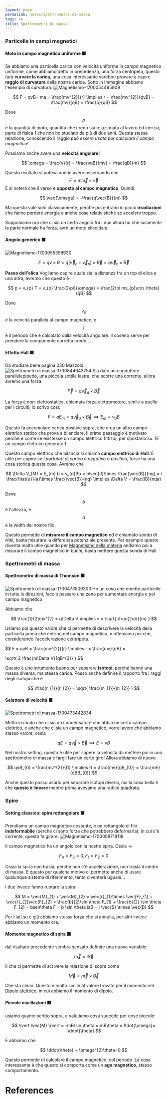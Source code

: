 ```yaml
---
layout: page
permalink: notes/spettrometri-di-massa
tags: en
title: Spettrometri di massa
---
```


### Particelle in campi magnetici
#### Moto in campo magnetico uniforme 🟩
Se abbiamo una particella carica con velocità uniforme in campo magnetico uniforme, come abbiamo detto in precedenza, una forza centripeta, questo farà **curvare la carica**, una cosa interessante sarebbe provare a capire **raggio di curvatura** della nostra carica. Sotto in immagine abbiamo l'esempio di curvatura.
<img src="/images/notes/Magnetismo-1700054485909.jpeg" alt="Magnetismo-1700054485909">


$$
F = qvB= ma = \frac{mv^{2}}{r}
\implies r = \frac{mv^{2}}{qvB} = \frac{mv}{qB} = \frac{p}{qB}
$$

Dove $$p$$ è la quantità di moto, quantità che credo sia relazionata al lavoro ed inerzia, parte di fisica 1 che non ho studiato da più di due anni.
Questa stessa relazione, conoscendo il raggio *può essere usata per calcolare il campo magnetico!*.

Possiamo anche avere una **velocità angolare!**

$$
\omega = \frac{v}{r} = \frac{vqB}{mv} = \frac{qB}{m}
$$

Questo risultato si poteva anche avere osservando che $$F = m \vec{\omega} \times \vec{v}$$
E si noterà che il verso è **opposto al campo magnetico**.
Quindi:

$$
\vec{\omega} = -\frac{q\vec{B}}{m}
$$

Ma questo vale solo classicamente, perché poi entrano in gioco **irradiazioni** che fanno perdere energia e anche cose relativistiche se accelero troppo.


Supponiamo ora che ci sia un certo angolo fra i due allora ho che solamente la parte normale ha forza, avrò un moto elicoidale.

#### Angolo generico 🟩
<img src="/images/notes/Magnetismo-1700055358930.jpeg" alt="Magnetismo-1700055358930">


$$
F = qv \times B = q(\vec{v}_{n} + \vec{v}_{p}) \times \vec{B} = q\vec{v}_{n}\times \vec{B}
$$

**Passo dell'elica**
Vogliamo capire quale sia la distanza fra un top di elica e una altra, avremo che questo è 

$$
p = v_{p} T 
= v_{p} \frac{2\pi}{\omega}
= \frac{2\pi mv_{p}\cos \theta}{qB}
$$

Dove $$v_{p}$$ è la velocità parallela al campo magnetico, e $$T$$ è il periodo che è calcolato dalla velocità angolare.
Il coseno serve per prendere la componente corretta credo....


#### Effetto Hall 🟩
Da studiare bene pagina 230 Mazzoldi.
<img src="/images/notes/Spettrometri di massa-1700844643754.jpeg" alt="Spettrometri di massa-1700844643754">
Sia dato un conduttore parallelepipedo, una piccola sottile lastra, che scorre una corrente, allora avremo una forza

$$
\vec{F} = q\vec{v}_{d} \times \vec{B}
$$

La forza è non-elettrostatica, chiamata forza elettromotore, simile a quello per i circuiti, lo scrivo così:

$$
F = qE_{m} = q\vec{v}_{d}\times \vec{B} \implies 
E_{m} = v_{d}B
$$

Questo fa accumulare carica positiva sopra, che crea un altro campo elettrico statico che prova a bilanciare. Il primo passaggio è motivato perché è come se esistesse un campo elettrico fittizio, per spostarlo su. (È un campo elettrico generato!).

Questo campo elettrico che bilancia si chiama **campo elettrico di Hall**.
È utile per *capire se i portatori di carica è negativo o positivo*, forse ha una cosa storica questa cosa.
Avremo che

$$
\Delta V_{M} = E_{m} b 
= v_{d}Bb
= b\vec{J}\times \frac{\vec{B}}{nq}
= i \frac{\hat{u}}{a}\times \frac{\vec{B}}{nq}
\implies \Delta V = \frac{iB}{nqa}
$$

Dove $$b$$ è l'altezza, e $$a$$ è la width del nostro filo.

Questo permette di **misurare il campo magnetico** ed è chiamato *sonda di Hall*, basta misurare la differenza potenziale presente.
Per esempio questo diventa molto utile quando per [Magnetismo nella materia](/notes/magnetismo-nella-materia) andiamo poi a misurare il campo magnetico in buchi, basta mettere questa sonda di Hall.

### Spettrometri di massa
#### Spettrometro di massa di Thomson 🟩
<img src="/images/notes/Spettrometri di massa-1700473509303.jpeg" alt="Spettrometri di massa-1700473509303">
Ho un coso che emette particelle in tutte le direzioni, faccio passare una zona per aumentare energia e poi campo magnetico

Abbiamo che 

$$
\frac{1}{2}mv^{2} = q\Delta V \implies
v = \sqrt{ \frac{2qV}{m} }
$$

Usiamo poi questo valore che ci permette di descrivere la velocità della particella prima che entrino nel campo magnetico, e otteniamo poi che, considerando l'accelerazione centripeta.

$$
F = qvB = \frac{mv^{2}}{r}
\implies r =  \frac{mv}{qB} =

\sqrt{ 2 \frac{m\Delta V}{qB^{2}} }
$$

Questo è uno strumento buono per separare **isotopi**, perché hanno una massa diversa, ma stessa carica.
Posso anche definire il rapporto fra i raggi degli isotopi che è

$$
\frac{r_{1}}{r_{2}} = \sqrt{ \frac{m_{1}}{m_{2}} }
$$

#### Selettore di velocità 🟩
<img src="/images/notes/Spettrometri di massa-1700473442834.jpeg" alt="Spettrometri di massa-1700473442834">

Metto in modo che ci sia un condensatore che abbia un certo campo elettrico, e anche che ci sia un campo magnetico, vorrei avere che abbiamo stesso valore, ossia

$$
qE = q\vec{v} \times \vec{B} \implies
E = vB
$$

Nel nostro setting, questo è utile per sapere la velocità da mettere poi in uno spettrometro di massa e fargli fare un certo giro!
Allora abbiamo di nuovo

$$
qvB_{0} = \frac{mv^{2}}{R} \implies
R = \frac{mv}{qB_{0}} = \frac{mE}{qBB_{0}}
$$

Anche questo posso usarlo per separare isotopi diversi, ma la cosa bella è che **questo è lineare** mentre prima avevamo una radice quadrata.

### Spire 

#### Setting classico: spira rettangolare 🟩
Prendiamo un campo magnetico costante, e un rettangolo di filo **indeformabile** (perché ci sono forze che potrebbero deformarla), in cui c'è corrente, questo fa girare.
<img src="/images/notes/Magnetismo-1700058718118.jpeg" alt="Magnetismo-1700058718118">

Il campo magnetico ha un angolo con la nostra spira.
Ossia ->

$$
F_{4} = F_{3} = 0, F_{1} = F_{2} = 0
$$

Ossia la spira non trasla, perché non c'è accelerazione, non trasla il centro di massa. E questo per qualche motivo ci permette anche di usare qualunque sistema di riferimento, tanto diventerà uguale...

I due invece fanno ruotare la spira:

$$
M = \vec{M}_{1} + \vec{M}_{2} = \vec{r}_{1}\times \vec{F}_{1} + \vec{r}_{2}\vec{F}_{2} 
= \frac{b}{2}\sin \theta F_{1} + \frac{b}{2} \sin \theta F_{2} = bsen\theta F = b \sin \theta iaB = i \vec{S} \times \vec{B}
$$


Per i lati su e giù abbiamo stessa forza che si annulla, per altri invece abbiamo un momento ora.

#### Momento magnetico di spira 🟩
dal risultato precedente sembra sensato definire una nuova variabile:

$$
\vec{m} = i\vec{S}
$$

Il che ci permette di scrivere la relazione di sopra come

$$
\vec{M} = \vec{m} \times \vec{B}
$$

Che sta clean.
Questo è molto simile al valore trovato per il momento nel [Dipolo elettrico](/notes/dipolo-elettrico), in cui abbiamo il momento di dipolo.

#### Piccole oscillazioni 🟥
usiamo quanto scritto sopra, e valutiamo cosa succede per cose piccole:

$$
\lvert   \vec{M} \rvert = -mB\sin \theta = mB\theta = I\dot{\omega}= I\ddot{\theta}
$$

E abbiamo che

$$
\ddot{\theta} +  \omega^{2}\theta=0
$$

Questo permette di calcolare il campo magnetico, col periodo.
La cosa interessante è che questo si comporta come un **ago magnetico**, stesso comportamento.





# References